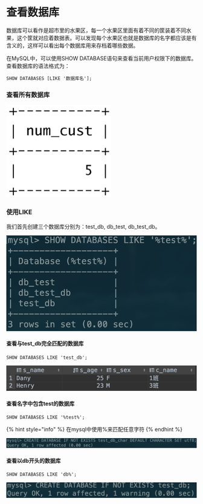 # 查看数据库

数据库可以看作是超市里的水果区，每一个水果区里面有着不同的筐装着不同水果，这个筐就对应着数据表。可以发现每个水果区也就是数据库的名字都应该是有含义的，这样可以看出每个数据库用来存档着哪些数据。

在MySQL中，可以使用SHOW DATABASE语句来查看当前用户权限下的数据库。查看数据库的语法格式为：

```text
SHOW DATABASES [LIKE '数据库名'];
```

### 查看所有数据库

![](../.gitbook/assets/image%20%2857%29.png)

### 使用LIKE

我们首先创建三个数据库分别为：test\_db, db\_test, db\_test\_db。

![](../.gitbook/assets/image%20%2875%29.png)

#### 查看与test\_db完全匹配的数据库

```text
SHOW DATABASES LIKE 'test_db';
```

![](../.gitbook/assets/image%20%2871%29.png)

#### 查看名字中包含test的数据库

```text
SHOW DATABASES LIKE '%test%';
```

{% hint style="info" %}
在mysql中使用%来匹配任意字符
{% endhint %}

![](../.gitbook/assets/image%20%2874%29.png)

#### 查看以db开头的数据库

```text
SHOW DATABASES LIKE 'db%';
```

![](../.gitbook/assets/image%20%2839%29.png)

